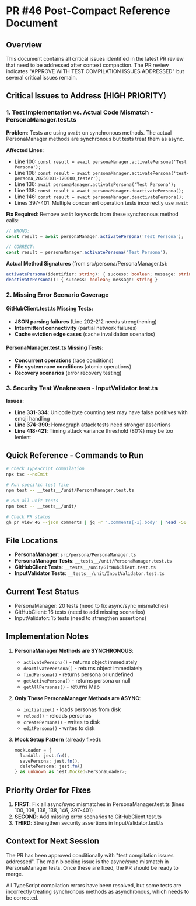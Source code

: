 # PR #46 Post-Compact Reference Document

## Overview
This document contains all critical issues identified in the latest PR review that need to be addressed after context compaction. The PR review indicates "APPROVE WITH TEST COMPILATION ISSUES ADDRESSED" but several critical issues remain.

## Critical Issues to Address (HIGH PRIORITY)

### 1. Test Implementation vs. Actual Code Mismatch - PersonaManager.test.ts

**Problem**: Tests are using `await` on synchronous methods. The actual PersonaManager methods are synchronous but tests treat them as async.

**Affected Lines**:
- Line 100: `const result = await personaManager.activatePersona('Test Persona');`
- Line 108: `const result = await personaManager.activatePersona('test-persona_20250101-120000_tester');`
- Line 136: `await personaManager.activatePersona('Test Persona');`
- Line 138: `const result = await personaManager.deactivatePersona();`
- Line 146: `const result = await personaManager.deactivatePersona();`
- Lines 397-401: Multiple concurrent operation tests incorrectly use `await`

**Fix Required**: Remove `await` keywords from these synchronous method calls:
```typescript
// WRONG:
const result = await personaManager.activatePersona('Test Persona');

// CORRECT:
const result = personaManager.activatePersona('Test Persona');
```

**Actual Method Signatures** (from src/persona/PersonaManager.ts):
```typescript
activatePersona(identifier: string): { success: boolean; message: string; persona?: Persona }
deactivatePersona(): { success: boolean; message: string }
```

### 2. Missing Error Scenario Coverage

#### GitHubClient.test.ts Missing Tests:
- **JSON parsing failures** (Line 202-212 needs strengthening)
- **Intermittent connectivity** (partial network failures)
- **Cache eviction edge cases** (cache invalidation scenarios)

#### PersonaManager.test.ts Missing Tests:
- **Concurrent operations** (race conditions)
- **File system race conditions** (atomic operations)
- **Recovery scenarios** (error recovery testing)

### 3. Security Test Weaknesses - InputValidator.test.ts

**Issues**:
- **Line 331-334**: Unicode byte counting test may have false positives with emoji handling
- **Line 374-390**: Homograph attack tests need stronger assertions
- **Line 418-421**: Timing attack variance threshold (80%) may be too lenient

## Quick Reference - Commands to Run

```bash
# Check TypeScript compilation
npx tsc --noEmit

# Run specific test file
npm test -- __tests__/unit/PersonaManager.test.ts

# Run all unit tests
npm test -- __tests__/unit/

# Check PR status
gh pr view 46 --json comments | jq -r '.comments[-1].body' | head -50
```

## File Locations
- **PersonaManager**: `src/persona/PersonaManager.ts`
- **PersonaManager Tests**: `__tests__/unit/PersonaManager.test.ts`
- **GitHubClient Tests**: `__tests__/unit/GitHubClient.test.ts`
- **InputValidator Tests**: `__tests__/unit/InputValidator.test.ts`

## Current Test Status
- PersonaManager: 20 tests (need to fix async/sync mismatches)
- GitHubClient: 16 tests (need to add missing scenarios)
- InputValidator: 15 tests (need to strengthen assertions)

## Implementation Notes

1. **PersonaManager Methods are SYNCHRONOUS**:
   - `activatePersona()` - returns object immediately
   - `deactivatePersona()` - returns object immediately
   - `findPersona()` - returns persona or undefined
   - `getActivePersona()` - returns persona or null
   - `getAllPersonas()` - returns Map

2. **Only These PersonaManager Methods are ASYNC**:
   - `initialize()` - loads personas from disk
   - `reload()` - reloads personas
   - `createPersona()` - writes to disk
   - `editPersona()` - writes to disk

3. **Mock Setup Pattern** (already fixed):
   ```typescript
   mockLoader = {
     loadAll: jest.fn(),
     savePersona: jest.fn(),
     deletePersona: jest.fn()
   } as unknown as jest.Mocked<PersonaLoader>;
   ```

## Priority Order for Fixes

1. **FIRST**: Fix all async/sync mismatches in PersonaManager.test.ts (lines 100, 108, 136, 138, 146, 397-401)
2. **SECOND**: Add missing error scenarios to GitHubClient.test.ts
3. **THIRD**: Strengthen security assertions in InputValidator.test.ts

## Context for Next Session

The PR has been approved conditionally with "test compilation issues addressed". The main blocking issue is the async/sync mismatch in PersonaManager tests. Once these are fixed, the PR should be ready to merge.

All TypeScript compilation errors have been resolved, but some tests are incorrectly treating synchronous methods as asynchronous, which needs to be corrected.